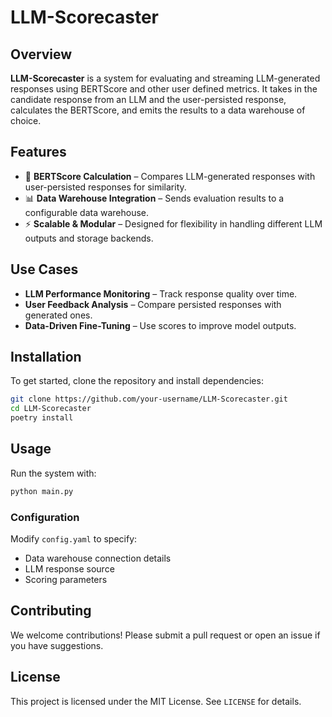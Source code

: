 # LLM-Scorecaster

## Overview

**LLM-Scorecaster** is a system for evaluating and streaming LLM-generated responses using BERTScore and other user defined metrics. It takes in the candidate response from an LLM and the user-persisted response, calculates the BERTScore, and emits the results to a data warehouse of choice.

## Features

- 🧠 **BERTScore Calculation** – Compares LLM-generated responses with user-persisted responses for similarity.
- 📊 **Data Warehouse Integration** – Sends evaluation results to a configurable data warehouse.
- ⚡ **Scalable & Modular** – Designed for flexibility in handling different LLM outputs and storage backends.

## Use Cases

- **LLM Performance Monitoring** – Track response quality over time.
- **User Feedback Analysis** – Compare persisted responses with generated ones.
- **Data-Driven Fine-Tuning** – Use scores to improve model outputs.

## Installation

To get started, clone the repository and install dependencies:

```bash
git clone https://github.com/your-username/LLM-Scorecaster.git
cd LLM-Scorecaster
poetry install
```

## Usage

Run the system with:

```bash
python main.py 
```

### Configuration

Modify `config.yaml` to specify:
- Data warehouse connection details
- LLM response source
- Scoring parameters

## Contributing

We welcome contributions! Please submit a pull request or open an issue if you have suggestions.

## License

This project is licensed under the MIT License. See `LICENSE` for details.

